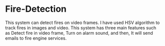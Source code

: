 # Fire-Detection
 This system can detect fires on video frames. I have used HSV algorithm to track fires in images and video. This system has three main features such as Detect fire in video frame, Turn on alarm sound, and then, It will send emails to fire engine services.
